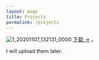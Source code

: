 ```yaml
---
layout: page
title: Projects
permalink: /projects
---
```

![1_20201107_132131_0000](https://i.loli.net/2020/11/07/KqT8VOGmSoQDgi7.png)
<a target="_blank" href="https://trust-web.github.io/" class="btn btn-dark"> 下载 &rarr;</a> 。

<html>
<head>
<link rel="stylesheet" href="https://cdn.staticfile.org/font-awesome/4.7.0/css/font-awesome.css">
</head>
<body>
 
<i class="fa fa-circle-o-notch fa-spin"></i> I will upload them later.
 
</body>
</html>
